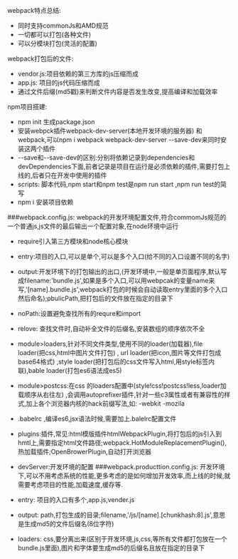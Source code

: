 webpack特点总结:

- 同时支持commonJs和AMD规范
- 一切都可以打包(各种文件)
- 可以分模块打包(灵活的配置)

webpack打包后的文件:

- vendor.js:项目依赖的第三方库的js压缩而成
- app.js: 项目的js代码压缩而成
- 通过文件后缀(md5戳)来判断文件内容是否发生改变,提高编译和加载效率

npm项目搭建:

- npm init 生成package.json
- 安装webpck插件webpack-dev-server(本地开发环境的服务器) 和 webpack,可以npm i webpack webpack-dev-server --save-dev来同时安装这两个插件
- --save和--save-dev的区别:分别将依赖记录到dependencies和devDependencies下面,前者记录是项目在运行是必须依赖的插件,需要打包上线的,后者只在开发中使用的插件
- scripts: 脚本代码,npm start和npm test是npm run start ,npm run test的简写
- npm i 安装项目依赖

###webpack.config.js:
webpack的开发环境配置文件,符合commomJs规范的一个普通js,js文件的最后输出一个配置对象,在node环境中运行

- require引入第三方模块和node核心模块
- entry:项目的入口,可以是单个,可以是多个入口(给不同的入口设置不同的名字)
- output:开发环境下的打包输出的出口,(开发环境中,一般是单页面程序,默认写成filename:'bundle.js',如果是多个入口,可以用webpcak的变量name来写,'[name].bundle.js',webpack打包的时候会自动读取entry里面的多个入口然后命名);pbulicPath,把打包后的文件放在指定的目录下
- noPath:设置避免查找所有的requre和import
- relove: 查找文件时,自动补全文件的后缀名,安装数组的顺序依次不全
- module>loaders,针对不同文件类型,使用不同的loader(加载器),file loader(把css,html中图片文件打包) , url loader(把icon,图片等文件打包成base64格式) ,style loader(把打包后的css文件写入html,用style标签内联),bable loader(打包es6语法成es5)
- module>postcss:在css 的loaders配置中(style!css!postcss!less,loader加载顺序从右往左) ,会调用autoprefixer插件,针对一些c3属性或者有兼容性的样式,加上各个浏览器内核的hack前缀写法,如: -webkit -mozila 
- .babelrc ,编译es6,jsx语法时候,需要加上.balelrc配置文件
- plugins:插件,常见:html模版插件htmlWebpackPlugin,将打包后的js引入到hmtl上,需要指定html文件路径;webpack.HotModuleReplacementPlugin(),热加载插件;OpenBrowerPlugin,自动打开浏览器
- devServer:开发环境的配置
###webpack.producttion.config.js:
开发环境下,可以不用考虑系统的性能,更多考虑的是如何增加开发效率,而上线的时候,就需要考虑项目的性能,加载速度,缓存等. 

- entry: 项目的入口有多个,app.js,vender.js
- output: path,打包生成的目录;filename,'/js/[name].[chunkhash:8].js',意思是生成md5的文件后缀名(8位字符)
- loaders: css,要分离出来(区别于开发环境,js,css,等所有文件都打包放在一个bundle.js里面),图片和字体要生成md5的后缀名且放在指定的目录下
